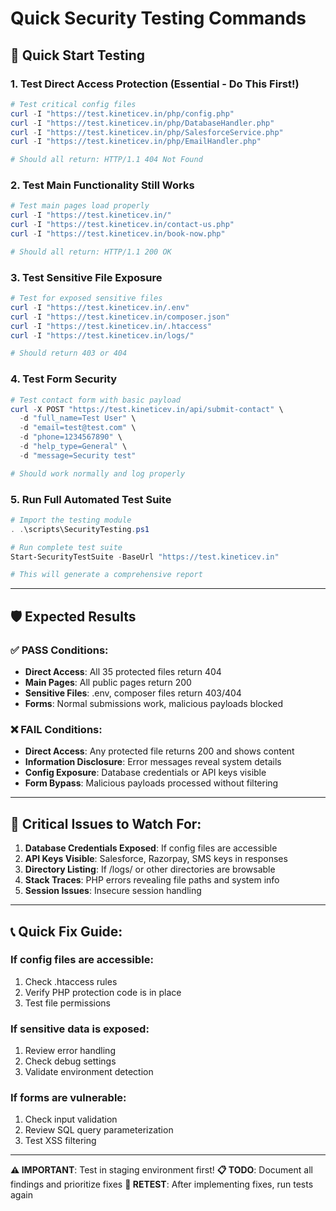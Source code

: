 # Quick Security Testing Commands

## 🚀 Quick Start Testing

### 1. Test Direct Access Protection (Essential - Do This First!)
```powershell
# Test critical config files
curl -I "https://test.kineticev.in/php/config.php"
curl -I "https://test.kineticev.in/php/DatabaseHandler.php"
curl -I "https://test.kineticev.in/php/SalesforceService.php"
curl -I "https://test.kineticev.in/php/EmailHandler.php"

# Should all return: HTTP/1.1 404 Not Found
```

### 2. Test Main Functionality Still Works
```powershell
# Test main pages load properly
curl -I "https://test.kineticev.in/"
curl -I "https://test.kineticev.in/contact-us.php"
curl -I "https://test.kineticev.in/book-now.php"

# Should all return: HTTP/1.1 200 OK
```

### 3. Test Sensitive File Exposure
```powershell
# Test for exposed sensitive files
curl -I "https://test.kineticev.in/.env"
curl -I "https://test.kineticev.in/composer.json"
curl -I "https://test.kineticev.in/.htaccess"
curl -I "https://test.kineticev.in/logs/"

# Should return 403 or 404
```

### 4. Test Form Security
```powershell
# Test contact form with basic payload
curl -X POST "https://test.kineticev.in/api/submit-contact" \
  -d "full_name=Test User" \
  -d "email=test@test.com" \
  -d "phone=1234567890" \
  -d "help_type=General" \
  -d "message=Security test"

# Should work normally and log properly
```

### 5. Run Full Automated Test Suite
```powershell
# Import the testing module
. .\scripts\SecurityTesting.ps1

# Run complete test suite
Start-SecurityTestSuite -BaseUrl "https://test.kineticev.in"

# This will generate a comprehensive report
```

---

## 🛡️ Expected Results

### ✅ PASS Conditions:
- **Direct Access**: All 35 protected files return 404
- **Main Pages**: All public pages return 200
- **Sensitive Files**: .env, composer files return 403/404
- **Forms**: Normal submissions work, malicious payloads blocked

### ❌ FAIL Conditions:
- **Direct Access**: Any protected file returns 200 and shows content
- **Information Disclosure**: Error messages reveal system details
- **Config Exposure**: Database credentials or API keys visible
- **Form Bypass**: Malicious payloads processed without filtering

---

## 🚨 Critical Issues to Watch For:

1. **Database Credentials Exposed**: If config files are accessible
2. **API Keys Visible**: Salesforce, Razorpay, SMS keys in responses
3. **Directory Listing**: If /logs/ or other directories are browsable
4. **Stack Traces**: PHP errors revealing file paths and system info
5. **Session Issues**: Insecure session handling

---

## 📞 Quick Fix Guide:

### If config files are accessible:
1. Check .htaccess rules
2. Verify PHP protection code is in place
3. Test file permissions

### If sensitive data is exposed:
1. Review error handling
2. Check debug settings
3. Validate environment detection

### If forms are vulnerable:
1. Check input validation
2. Review SQL query parameterization
3. Test XSS filtering

---

**⚠️ IMPORTANT**: Test in staging environment first!
**📋 TODO**: Document all findings and prioritize fixes
**🔄 RETEST**: After implementing fixes, run tests again